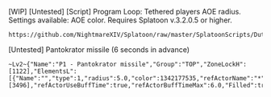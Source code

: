 [WIP] [Untested] [Script] Program Loop: Tethered players AOE radius. Settings available: AOE color. Requires Splatoon v.3.2.0.5 or higher.
```
https://github.com/NightmareXIV/Splatoon/raw/master/SplatoonScripts/Duties/Endwalker/The%20Omega%20Protocol/Program%20Loop.cs
```

[Untested] Pantokrator missile (6 seconds in advance)
```
~Lv2~{"Name":"P1 - Pantokrator missile","Group":"TOP","ZoneLockH":[1122],"ElementsL":[{"Name":"","type":1,"radius":5.0,"color":1342177535,"refActorName":"*","refActorRequireBuff":true,"refActorBuffId":[3496],"refActorUseBuffTime":true,"refActorBuffTimeMax":6.0,"Filled":true}]}
```
